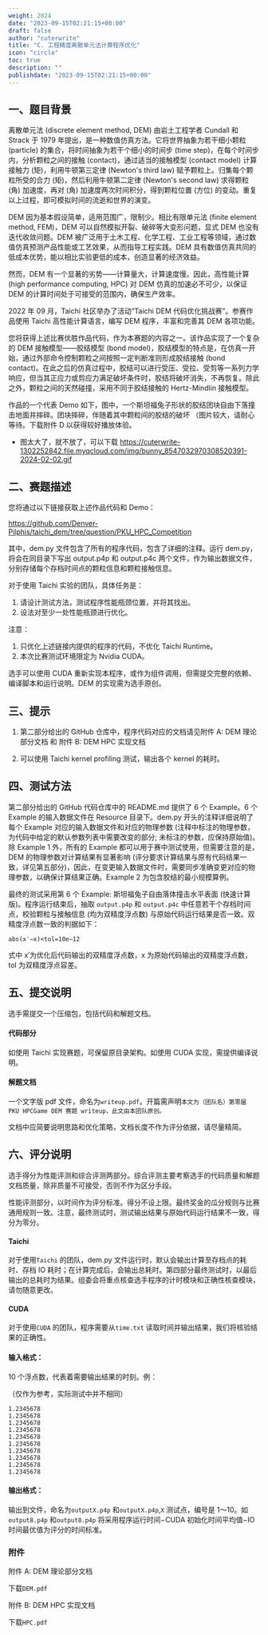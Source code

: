 ```yaml
---
weight: 2024
date: "2023-09-15T02:21:15+00:00"
draft: false
author: "cuterwrite"
title: "C. 工程精度离散单元法计算程序优化"
icon: "circle"
toc: true
description: ""
publishdate: "2023-09-15T02:21:15+00:00"
---
```


## 一、题目背景

离散单元法 (discrete element method, DEM) 由岩土工程学者 Cundall 和 Strack 于 1979 年提出，是一种数值仿真方法。它将世界抽象为若干细小颗粒 (particle) 的集合，将时间抽象为若干个细小的时间步 (time step)，在每个时间步内，分析颗粒之间的接触 (contact)，通过适当的接触模型 (contact model) 计算接触力 (矩)，利用牛顿第三定律 (Newton's third law) 赋予颗粒上。归集每个颗粒所受的合力 (矩)，然后利用牛顿第二定律 (Newton's second law) 求得颗粒 (角) 加速度，再对 (角) 加速度两次时间积分，得到颗粒位置 (方位) 的变动。重复以上过程，即可模拟时间的流逝和世界的演变。

DEM 因为基本假设简单，适用范围广，限制少。相比有限单元法 (finite element method, FEM)，DEM 可以自然模拟开裂、破碎等大变形问题，显式 DEM 也没有迭代收敛问题。DEM 被广泛用于土木工程、化学工程、工业工程等领域，通过数值仿真预测产品性能或工艺效果，从而指导工程实践。DEM 具有数值仿真共同的低成本优势，能以相比实验更低的成本，创造显著的经济效益。

然而，DEM 有一个显著的劣势——计算量大，计算速度慢。因此，高性能计算 (high performance computing, HPC) 对 DEM 仿真的加速必不可少，以保证 DEM 的计算时间处于可接受的范围内，确保生产效率。

2022 年 09 月，Taichi 社区举办了活动“Taichi DEM 代码优化挑战赛”。参赛作品使用 Taichi 高性能计算语言，编写 DEM 程序，丰富和完善其 DEM 各项功能。

您将获得上述比赛优胜作品代码，作为本赛题的内容之一。该作品实现了一个复杂的 DEM 接触模型——胶结模型 (bond model)，胶结模型的特点是，在仿真一开始，通过外部命令控制颗粒之间按照一定判断准则形成胶结接触 (bond contact)。在此之后的仿真过程中，胶结可以进行受压、受拉、受剪等一系列力学响应，但当其正应力或剪应力满足破坏条件时，胶结将破坏消失，不再恢复。除此之外，颗粒之间的天然碰撞，采用不同于胶结接触的 Hertz-Mindlin 接触模型。

作品的一个代表 Demo 如下，图中，一个斯坦福兔子形状的胶结团块自由下落撞击地面并摔碎。团块摔碎，伴随着其中颗粒间的胶结的破坏 （图片较大，请耐心等待。下载附件 D 以获得较好播放体验。

- 图太大了，就不放了，可以下载
https://cuterwrite-1302252842.file.myqcloud.com/img/bunny_8547032970308520391-2024-02-02.gif

## 二、赛题描述

您将通过以下链接获取上述作品代码和 Demo：

https://github.com/Denver-Pilphis/taichi_dem/tree/question/PKU_HPC_Competition

其中，dem.py 文件包含了所有的程序代码，包含了详细的注释。运行 dem.py，将会在同目录下写出 output.p4p 和 output.p4c 两个文件，作为输出数据文件，分别存储每个存档时间点的颗粒信息和颗粒接触信息。

对于使用 Taichi 实验的团队，具体任务是：

1. 请设计测试方法，测试程序性能瓶颈位置，并将其找出。
2. 设法对至少一处性能瓶颈进行优化。

注意：

1. 只优化上述链接内提供的程序的代码，不优化 Taichi Runtime。
2. 本次比赛测试环境限定为 Nvidia CUDA。

选手可以使用 CUDA 重新实现本程序，或作为组件调用，但需提交完整的依赖、编译脚本和运行说明。DEM 的实现需为选手原创。

## 三、提示

1. 第二部分给出的 GitHub 仓库中，程序代码对应的文档请见附件 A: DEM 理论部分文档 和 附件 B: DEM HPC 实现文档

2. 可以使用 Taichi kernel profiling 测试，输出各个 kernel 的耗时。

## 四、测试方法

第二部分给出的 GitHub 代码仓库中的 README.md 提供了 6 个 Example。6 个 Example 的输入数据文件在 Resource 目录下。dem.py 开头的注释详细说明了每个 Example 对应的输入数据文件和对应的物理参数 (注释中标注的物理参数，为代码中给定的默认参数列表中需要改变的部分; 未标注的参数，应保持原始值)。除 Example 1 外，所有的 Example 都可以用于赛中测试使用，但需要注意的是，DEM 的物理参数对计算结果有显著影响 (评分要求计算结果与原有代码结果一致，详见第五部分)，因此，在变更输入数据文件时，需要同步准确变更对应的物理参数，以确保计算结果正确。Example 2 为包含胶结的最小规模算例。

最终的测试采用第 6 个 Example: 斯坦福兔子自由落体撞击水平表面 (快速计算版)。程序运行结束后，抽取 `output.p4p` 和 `output.p4c` 中任意若干个存档时间点，校验颗粒与接触信息 (均为双精度浮点数) 与原始代码运行结果是否一致。双精度浮点数一致的判据如下：

```
abs(x′−x)<tol=10e−12
```

式中 x′为优化后代码输出的双精度浮点数，x 为原始代码输出的双精度浮点数，tol 为双精度浮点容差。

## 五、提交说明

选手需提交一个压缩包，包括代码和解题文档。

#### 代码部分

如使用 Taichi 实现赛题，可保留原目录架构。如使用 CUDA 实现，需提供编译说明。

#### 解题文档

一个文字版 pdf 文件，命名为`writeup.pdf`。开篇需声明`本文为（团队名）第零届 PKU HPCGame DEM 赛题 writeup，此文由本团队原创。`

文档中应简要说明思路和优化策略，文档长度不作为评分依据，请尽量精简。

## 六、评分说明

选手得分为性能评测和综合评测两部分。综合评测主要考察选手的代码质量和解题文档质量，除非质量不可接受，否则不作为区分手段。

性能评测部分，以时间作为评分标准。得分不设上限。最终奖金的瓜分规则与比赛通用规则一致。注意，最终测试时，测试输出结果与原始代码运行结果不一致，得分为零分。

#### Taichi

对于使用`Taichi` 的团队，dem.py 文件运行时，默认会输出计算至存档点的耗时、存档 IO 耗时；在计算完成后，会输出总耗时。第四部分最终测试时，以最后输出的总耗时为结果。组委会将重点核查选手程序的计时模块和正确性核查模块，请勿随意更改。

#### CUDA

对于使用`CUDA` 的团队，程序需要从`time.txt` 读取时间并输出结果，我们将核验结果的正确性。

#### 输入格式：

10 个浮点数，代表着需要输出结果的时刻。例：

（仅作为参考，实际测试中并不相同）

```
1.2345678
1.2345678
1.2345678
1.2345678
1.2345678
1.2345678
1.2345678
1.2345678
1.2345678
1.2345678
```

#### 输出格式：

输出到文件，命名为`outputX.p4p` 和`outputX.p4p`,`X` 测试点，编号是 1～10。如`output8.p4p` 和`output8.p4p` 将采用程序运行时间−CUDA 初始化时间平均值−IO 时间最优值为评分的时间标准。

### 附件

附件 A: DEM 理论部分文档

下载`DEM.pdf`

附件 B: DEM HPC 实现文档

下载`HPC.pdf`
